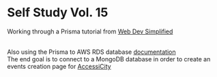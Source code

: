 # Self Study Vol. 15

Working through a Prisma tutorial from <a href="https://www.youtube.com/watch?v=RebA5J-rlwg&ab_channel=WebDevSimplified">Web Dev Simplified</a>

<br>
Also using the Prisma to AWS RDS database <a href="https://www.prisma.io/dataguide/postgresql/setting-up-postgresql-on-rds">documentation</a>

<br>
The end goal is to connect to a MongoDB database in order to create an events creation page for <a href="https://all-access-client.vercel.app/evnts/new">AccessiCity</a>
